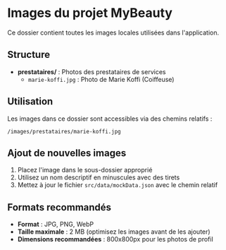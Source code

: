 # Images du projet MyBeauty

Ce dossier contient toutes les images locales utilisées dans l'application.

## Structure

- **prestataires/** : Photos des prestataires de services
  - `marie-koffi.jpg` : Photo de Marie Koffi (Coiffeuse)

## Utilisation

Les images dans ce dossier sont accessibles via des chemins relatifs :
```
/images/prestataires/marie-koffi.jpg
```

## Ajout de nouvelles images

1. Placez l'image dans le sous-dossier approprié
2. Utilisez un nom descriptif en minuscules avec des tirets
3. Mettez à jour le fichier `src/data/mockData.json` avec le chemin relatif

## Formats recommandés

- **Format** : JPG, PNG, WebP
- **Taille maximale** : 2 MB (optimisez les images avant de les ajouter)
- **Dimensions recommandées** : 800x800px pour les photos de profil
